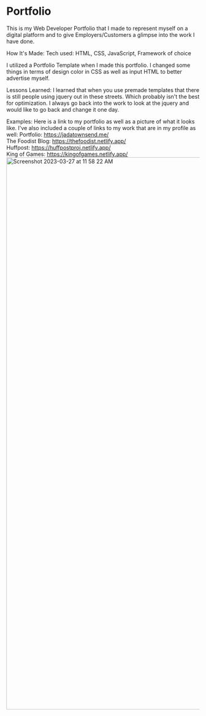 # Portfolio
This is my Web Developer Portfolio that I made to represent myself on a digital platform and to give Employers/Customers a glimpse into the work I have done.

How It's Made:
Tech used: HTML, CSS, JavaScript, Framework of choice

I utilized a Portfolio Template when I made this portfolio. I changed some things in terms of design color in CSS as well as input HTML to better advertise myself.

Lessons Learned:
I learned that when you use premade templates that there is still people using jquery out in these streets. Which probably isn't the best for optimization. I always go back into the work to look at the jquery and would like to go back and change it one day.

Examples:
Here is a link to my portfolio as well as a picture of what it looks like. I've also included a couple of links to my work that are in my profile as well:
Portfolio: https://jadatownsend.me/  <br>
The Foodist Blog: https://thefoodist.netlify.app/ <br>
Huffpost: https://huffpostproj.netlify.app/ <br>
King of Games: https://kingofgames.netlify.app/ <br>
<img width="1440" alt="Screenshot 2023-03-27 at 11 58 22 AM" src="https://user-images.githubusercontent.com/124817011/227996989-cf8f4c13-bcfa-48d5-8d98-807711925fc1.png">
